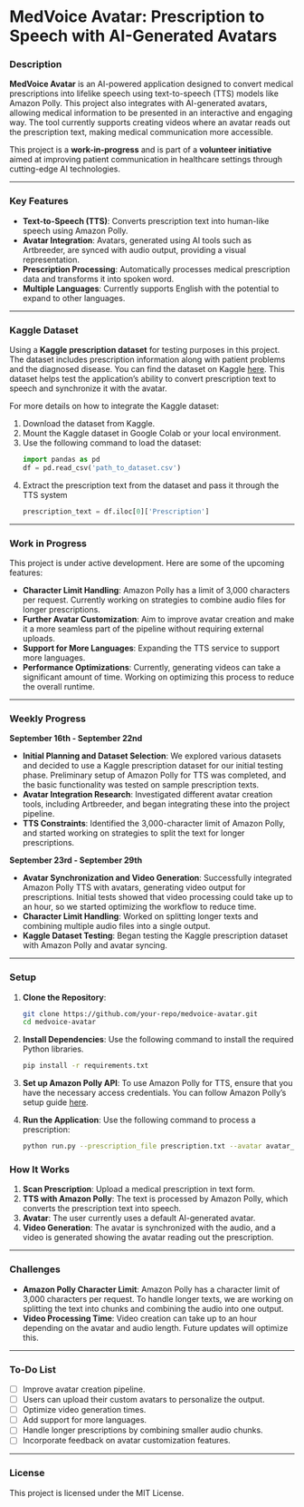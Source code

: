 # MedVoice Avatar: Prescription to Speech with AI-Generated Avatars

### Description

**MedVoice Avatar** is an AI-powered application designed to convert medical prescriptions into lifelike speech using text-to-speech (TTS) models like Amazon Polly. This project also integrates with AI-generated avatars, allowing medical information to be presented in an interactive and engaging way. The tool currently supports creating videos where an avatar reads out the prescription text, making medical communication more accessible.

This project is a **work-in-progress** and is part of a **volunteer initiative** aimed at improving patient communication in healthcare settings through cutting-edge AI technologies.

---

### Key Features
- **Text-to-Speech (TTS)**: Converts prescription text into human-like speech using Amazon Polly.
- **Avatar Integration**: Avatars, generated using AI tools such as Artbreeder, are synced with audio output, providing a visual representation.
- **Prescription Processing**: Automatically processes medical prescription data and transforms it into spoken word.
- **Multiple Languages**: Currently supports English with the potential to expand to other languages.

---

### Kaggle Dataset

Using a **Kaggle prescription dataset** for testing purposes in this project. The dataset includes prescription information along with patient problems and the diagnosed disease. You can find the dataset on Kaggle [here](https://www.kaggle.com/datasets/adilmohammed/medical-data?resource=download). This dataset helps test the application’s ability to convert prescription text to speech and synchronize it with the avatar.

For more details on how to integrate the Kaggle dataset:
1. Download the dataset from Kaggle.
2. Mount the Kaggle dataset in Google Colab or your local environment.
3. Use the following command to load the dataset:
   ```python
   import pandas as pd
   df = pd.read_csv('path_to_dataset.csv')
4. Extract the prescription text from the dataset and pass it through the TTS system
   ```python
   prescription_text = df.iloc[0]['Prescription']

---

### Work in Progress
This project is under active development. Here are some of the upcoming features:
- **Character Limit Handling**: Amazon Polly has a limit of 3,000 characters per request. Currently working on strategies to combine audio files for longer prescriptions.
- **Further Avatar Customization**: Aim to improve avatar creation and make it a more seamless part of the pipeline without requiring external uploads.
- **Support for More Languages**: Expanding the TTS service to support more languages.
- **Performance Optimizations**: Currently, generating videos can take a significant amount of time. Working on optimizing this process to reduce the overall runtime.

---

### Weekly Progress

**September 16th - September 22nd**
- **Initial Planning and Dataset Selection**: We explored various datasets and decided to use a Kaggle prescription dataset for our initial testing phase. Preliminary setup of Amazon Polly for TTS was completed, and the basic functionality was tested on sample prescription texts.
- **Avatar Integration Research**: Investigated different avatar creation tools, including Artbreeder, and began integrating these into the project pipeline.
- **TTS Constraints**: Identified the 3,000-character limit of Amazon Polly, and started working on strategies to split the text for longer prescriptions.

**September 23rd - September 29th**
- **Avatar Synchronization and Video Generation**: Successfully integrated Amazon Polly TTS with avatars, generating video output for prescriptions. Initial tests showed that video processing could take up to an hour, so we started optimizing the workflow to reduce time.
- **Character Limit Handling**: Worked on splitting longer texts and combining multiple audio files into a single output.
- **Kaggle Dataset Testing**: Began testing the Kaggle prescription dataset with Amazon Polly and avatar syncing.

---

### Setup

1. **Clone the Repository**:
   ```bash
   git clone https://github.com/your-repo/medvoice-avatar.git
   cd medvoice-avatar
   
2. **Install Dependencies**:
   Use the following command to install the required Python libraries.

     ```bash
     pip install -r requirements.txt

3. **Set up Amazon Polly API**:
  To use Amazon Polly for TTS, ensure that you have the necessary access credentials. You can follow Amazon Polly’s setup guide [here](https://docs.aws.amazon.com/polly/).

4. **Run the Application**:
  Use the following command to process a prescription:

     ```bash
     python run.py --prescription_file prescription.txt --avatar avatar_image.jpeg

### How It Works
1. **Scan Prescription**: Upload a medical prescription in text form.
2. **TTS with Amazon Polly**: The text is processed by Amazon Polly, which converts the prescription text into speech.
3. **Avatar**: The user currently uses a default AI-generated avatar.
4. **Video Generation**: The avatar is synchronized with the audio, and a video is generated showing the avatar reading out the prescription.

---

### Challenges
- **Amazon Polly Character Limit**: Amazon Polly has a character limit of 3,000 characters per request. To handle longer texts, we are working on splitting the text into chunks and combining the audio into one output.
- **Video Processing Time**: Video creation can take up to an hour depending on the avatar and audio length. Future updates will optimize this.

---

### To-Do List
- [ ] Improve avatar creation pipeline.
- [ ] Users can upload their custom avatars to personalize the output.
- [ ] Optimize video generation times.
- [ ] Add support for more languages.
- [ ] Handle longer prescriptions by combining smaller audio chunks.
- [ ] Incorporate feedback on avatar customization features.

---

### License
This project is licensed under the MIT License.
